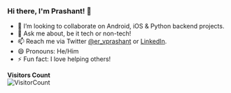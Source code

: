 ### Hi there, I'm Prashant! 👋

- 👯 I’m looking to collaborate on Android, iOS & Python backend projects.
- 💬 Ask me about, be it tech or non-tech!
- 📫 Reach me via Twitter [@er_vprashant](https://twitter.com/er_vprashant) or [LinkedIn](https://www.linkedin.com/in/er-vprashant/).
- 😄 Pronouns: He/Him
- ⚡ Fun fact: I love helping others!

**Visitors Count**  
![VisitorCount](https://profile-counter.glitch.me/{prashant-verma-sharechat}/count.svg)


